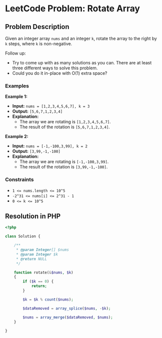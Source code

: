 # LeetCode Problem: Rotate Array

## Problem Description

Given an integer array `nums` and an integer `k`, rotate the array to the right by `k` steps, where `k` is non-negative.

Follow up:

- Try to come up with as many solutions as you can. There are at least three different ways to solve this problem.
- Could you do it in-place with O(1) extra space?

### Examples

**Example 1:**

- **Input:** `nums = [1,2,3,4,5,6,7], k = 3`
- **Output:** `[5,6,7,1,2,3,4]`
- **Explanation:** 
  - The array we are rotating is `[1,2,3,4,5,6,7]`.
  - The result of the rotation is `[5,6,7,1,2,3,4]`.

**Example 2:**

- **Input:** `nums = [-1,-100,3,99], k = 2`
- **Output:** `[3,99,-1,-100]`
- **Explanation:** 
  - The array we are rotating is `[-1,-100,3,99]`.
  - The result of the rotation is `[3,99,-1,-100]`.

### Constraints

- `1 <= nums.length <= 10^5`
- `-2^31 <= nums[i] <= 2^31 - 1`
- `0 <= k <= 10^5`

## Resolution in PHP

```php
<?php 

class Solution {

    /**
     * @param Integer[] $nums
     * @param Integer $k
     * @return NULL
     */

    function rotate(&$nums, $k)
    {
        if ($k == 0) {
            return;
        }

        $k = $k % count($nums);

        $dataRemoved = array_splice($nums, -$k);

        $nums = array_merge($dataRemoved, $nums);
    }
    
}
```
